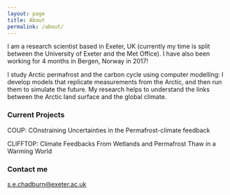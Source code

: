 ```yaml
---
layout: page
title: About
permalink: /about/
---
```


I am a research scientist based in Exeter, UK (currently my time is split between the University of Exeter and the Met Office). I have also been working for 4 months in Bergen, Norway in 2017!

I study Arctic permafrost and the carbon cycle using computer modelling: I develop models that replicate measurements from the Arctic, and then run them to simulate the future. My research helps to understand the links between the Arctic land surface and the global climate.

### Current Projects

COUP: COnstraining Uncertainties in the Permafrost-climate feedback

CLIFFTOP: Climate Feedbacks From Wetlands and Permafrost Thaw in a Warming World

### Contact me

[s.e.chadburn@exeter.ac.uk](mailto:s.e.chadburn@exeter.ac.uk)
